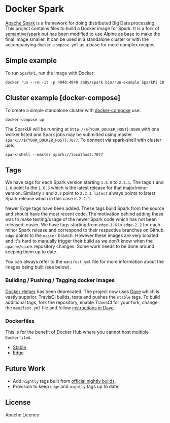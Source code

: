 # Docker Spark

[Apache Spark](http://spark.apache.org) is a framework for doing distributed Big Data processing. This project contains files to build a Docker image for Spark. It is a fork of [semantive/spark](https://github.com/Semantive/docker-spark) but has been modified to use Alpine as base to make the final image smaller. It can be used in a standalone cluster or with the accompanying `docker-compose.yml` as a base for more complex recipes.

## Simple example

To run `SparkPi`, run the image with Docker:

```
docker run --rm -it -p 4040:4040 aa8y/spark bin/run-example SparkPi 10
```

## Cluster example [docker-compose]

To create a simple standalone cluster with [docker-compose](http://docs.docker.com/compose) use:

```
docker-compose up
```

The SparkUI will be running at `http://${YOUR_DOCKER_HOST}:8080` with one worker listed and Spark jobs may be submitted using master `spark://${YOUR_DOCKER_HOST}:7077`. To connect via spark-shell with cluster use:

```
spark-shell --master spark://localhost:7077
```

## Tags

We have tags for each Spark version starting `1.6.0` to `2.2.1`. The tags `1` and `1.6` point to the `1.6.3` which is the latest release for that major/minor version. Similarly `2` and `2.2` point to `2.2.1`. `latest` always points to latest Spark release which in this case is `2.2.1`.

Newer Edge tags have been added. These tags build Spark from the source and should have the most recent code. The motivation behind adding these was to make testing/usage of the newer Spark code which has not been released, easier. We have tags starting from `edge-1.6` to `edge-2.2` for each minor Spark release and correspond to their respective branches on Github. `edge` points to the `master` branch. However these images are very bloated and it's hard to manually trigger their build as we don't know when the `apache/spark` repository changes. Some work needs to be done around keeping them up to date.

You can always refer to the `manifest.yml` file for more information about the images being built (see below).

### Building / Pushing / Tagging docker images

[Docker Helper](https://github.com/aa8y/docker-helper) has been deprecated. The project now uses [Dave](https://github.com/aa8y/dave) which is vastly superior. TravisCI builds, tests and pushes the `stable` tags. To build additional tags, fork the repository, enable TravisCI for your fork, change the `manifest.yml` file and follow [instructions in Dave](https://github.com/aa8y/dave#travisci).

### Dockerfiles

This is for the benefit of Docker Hub where you cannot host multiple `Dockerfile`s.
* [Stable](https://github.com/aa8y/docker-spark/blob/master/stable/Dockerfile)
* [Edge](https://github.com/aa8y/docker-spark/blob/master/edge/Dockerfile)

## Future Work

* Add `nightly` tags built from [official nightly builds](https://people.apache.org/~pwendell/spark-nightly/).
* Provision to keep `edge` and `nightly` tags up to date.

## License

Apache Licence
